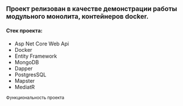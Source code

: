 ## <sup> Проект релизован в качестве демонстрации работы модульного монолита, контейнеров docker. </sup>
#### Стек проекта:
+ Asp Net Core Web Api
+ Docker
+ Entity Framework
+ MongoDB
+ Dapper
+ PostgresSQL
+ Mapster
+ MediatR

<sup> Функциональность проекта </sup>
